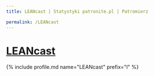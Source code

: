 ```yaml
---
title: LEANcast | Statystyki patronite.pl | Patromierz

permalink: /LEANcast
---
```


# [LEANcast](https://patronite.pl/LEANcast)

{% include profile.md name="LEANcast" prefix="l" %}
